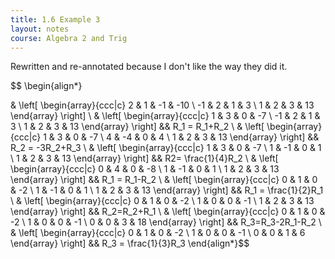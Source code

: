 ```yaml
---
title: 1.6 Example 3
layout: notes
course: Algebra 2 and Trig
---
```


Rewritten and re-annotated because I don't like the way they did it.

$$ \begin{align*}

&
\left[
    \begin{array}{ccc|c}
     2 & 1 & -1 & -10 \\
    -1 & 2 &  1 &   3 \\
     1 & 2 &  3 &  13
    \end{array}
\right]
\\
&
\left[
    \begin{array}{ccc|c}
     1 & 3 &  0 &  -7 \\
    -1 & 2 &  1 &   3 \\
     1 & 2 &  3 &  13
    \end{array}
\right] && R_1 = R_1+R_2
\\
&
\left[
    \begin{array}{ccc|c}
     1 &  3 &  0 &  -7 \\
     4 & -4 &  0 &   4 \\
     1 &  2 &  3 &  13
    \end{array}
\right] && R_2 = -3R_2+R_3
\\
&
\left[
    \begin{array}{ccc|c}
     1 &  3 &  0 &  -7 \\
     1 & -1 &  0 &   1 \\
     1 &  2 &  3 &  13
    \end{array}
\right] && R2= \frac{1}{4}R_2
\\
&
\left[
    \begin{array}{ccc|c}
     0 &  4 &  0 &  -8 \\
     1 & -1 &  0 &   1 \\
     1 &  2 &  3 &  13
    \end{array}
\right] && R_1 = R_1-R_2
\\
&
\left[
    \begin{array}{ccc|c}
     0 &  1 &  0 &  -2 \\
     1 & -1 &  0 &   1 \\
     1 &  2 &  3 &  13
    \end{array}
\right] && R_1 = \frac{1}{2}R_1
\\
&
\left[
    \begin{array}{ccc|c}
     0 &  1 &  0 &  -2 \\
     1 &  0 &  0 &  -1 \\
     1 &  2 &  3 &  13
    \end{array}
\right] && R_2=R_2+R_1
\\
&
\left[
    \begin{array}{ccc|c}
     0 &  1 &  0 &  -2 \\
     1 &  0 &  0 &  -1 \\
     0 &  0 &  3 &  18
    \end{array}
\right] && R_3=R_3-2R_1-R_2
\\
&
\left[
    \begin{array}{ccc|c}
     0 &  1 &  0 &  -2 \\
     1 &  0 &  0 &  -1 \\
     0 &  0 &  1 &  6
    \end{array}
\right] && R_3 = \frac{1}{3}R_3
\end{align*}$$
